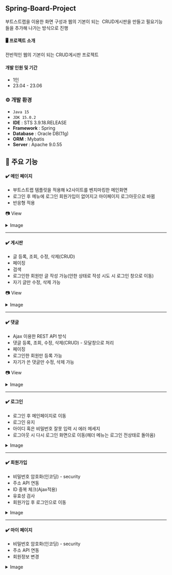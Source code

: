 ## Spring-Board-Project
부트스트랩을 이용한 화면 구성과 웹의 기본이 되는 
CRUD게시판을 만들고 필요기능들을 추가해 나가는 방식으로 진행 


#### 🖥️ 프로젝트 소개
전반적인 웹의 기본이 되는 CRUD게시판 프로젝트 
<br>

#### 개발 인원 및 기간
* 1인
* 23.04 - 23.06

### ⚙️ 개발 환경
- `Java 15`
- `JDK 15.0.2`
- **IDE** : STS 3.9.18.RELEASE
- **Framework** : Spring
- **Database** : Oracle DB(11g)
- **ORM** : Mybatis
- **Server** : Apache 9.0.55

## 📌 주요 기능
#### ✔️ 메인 페이지
- 부트스트랩 템플릿을 적용해 k2사이트를 벤치마킹한 메인화면
- 로그인 후 메뉴에 로그인 회원가입이 없어지고 마이페이지 로그아웃으로 바뀜
- 반응형 적용

📷 View
<details>
  <summary>Image</summary>
  https://github.com/leessomi/SpringProject/issues/1#issue-1760346533
</details>

***

#### ✔️ 게시판
- 글 등록, 조회, 수정, 삭제(CRUD)
- 페이징
- 검색
- 로그인한 회원만 글 작성 가능(안한 상태로 작성 시도 시 로그인 창으로 이동)
- 자기 글만 수정, 삭제 가능

📷 View
<details>
  <summary>Image</summary>
  <img width="652" alt="화면 캡처 2023-06-16 193226" src="https://github.com/leessomi/SpringProject/assets/136604400/fd1826c1-20c0-4dd9-bea7-4da9f537f743">
</details>

***

#### ✔️ 댓글
- Ajax 이용한 REST API 방식
- 댓글 등록, 조회, 수정, 삭제(CRUD) - 모달창으로 처리
- 페이징
- 로그인한 회원만 등록 가능
- 자기가 쓴 댓글만 수정, 삭제 가능

📷 View
<details>
  <summary>Image</summary>
  
</details>

***

#### ✔️ 로그인
- 로그인 후 메인페이지로 이동
- 로그인 유지 
- 아이디 혹은 비밀번호 잘못 입력 시 에러 메세지
- 로그아웃 시 다시 로그인 화면으로 이동(헤더 메뉴는 로그인 전상태로 돌아옴)

<details>
  <summary>Image</summary>
  
</details>

***

#### ✔️ 회원가입
- 비밀번호 암호화(인코딩) - security
- 주소 API 연동
- ID 중복 체크(Ajax적용)
- 유효성 검사
- 회원가입 후 로그인으로 이동

<details>
  <summary>Image</summary>
  
</details>

***

#### ✔️ 마이 페이지
- 비밀번호 암호화(인코딩) - security
- 주소 API 연동
- 회원정보 변경

<details>
  <summary>Image</summary>
  
</details>
